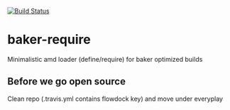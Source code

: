 [![Build Status](https://magnum.travis-ci.com/Applifier/baker-require.svg?token=jeWt6weUpeDp6aNSSaST)](https://magnum.travis-ci.com/Applifier/baker-require)
# baker-require
Minimalistic amd loader (define/require) for baker optimized builds

## Before we go open source
Clean repo (.travis.yml contains flowdock key) and move under everyplay
